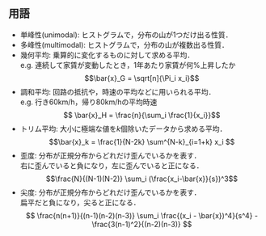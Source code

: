 ## 用語
- 単峰性(unimodal): ヒストグラムで，分布の山が1つだけ出る性質．  
- 多峰性(multimodal): ヒストグラムで，分布の山が複数出る性質．  
- 幾何平均: 乗算的に変化するものに対して求める平均．  
e.g. 連続して家賃が変動したとき，1年あたり家賃が何%上昇したか  
$$\bar{x}_G = \sqrt[n]{\Pi_i x_i}$$
- 調和平均: 回路の抵抗や，時速の平均などに用いられる平均．  
e.g. 行き60km/h，帰り80km/hの平均時速  
$$ \bar{x}_H = \frac{n}{\sum_i \frac{1}{x_i}}$$
- トリム平均: 大小に極端な値を$k$個除いたデータから求める平均．  
$$\bar{x}_k = \frac{1}{N-2k} \sum^{N-k}_{i=1+k} x_i $$
- 歪度: 分布が正規分布からどれだけ歪んでいるかを表す．  
右に歪んでいると負になり，左に歪んでいると正になる．  
$$\frac{N}{(N-1)(N-2)} \sum_i (\frac{x_i-\bar{x}}{s})^3$$
- 尖度: 分布が正規分布からどれだけ歪んでいるかを表す．  
扁平だと負になり，尖ると正になる．
$$ \frac{n(n+1)}{(n-1)(n-2)(n-3)} \sum_i \frac{(x_i - \bar{x})^4}{s^4} - \frac{3(n-1)^2}{(n-2)(n-3)} $$